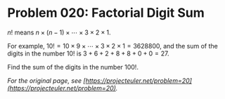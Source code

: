 # Problem 020: Factorial Digit Sum

$n!$ means $n \times (n - 1) \times \cdots \times 3 \times 2 \times 1$.

For example, $10! = 10 \times 9 \times \cdots \times 3 \times 2 \times 1 = 3628800$,
and the sum of the digits in the number $10!$ is $3 + 6 + 2 + 8 + 8 + 0 + 0 = 27$.

Find the sum of the digits in the number $100!$.

*For the original page, see [https://projecteuler.net/problem=20](https://projecteuler.net/problem=20).*
